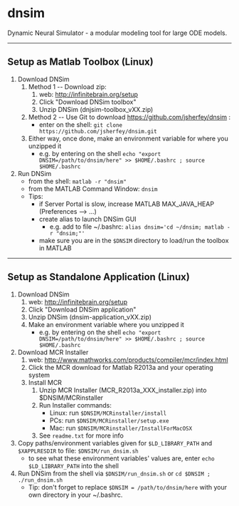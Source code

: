 dnsim
=====

Dynamic Neural Simulator - a modular modeling tool for large ODE models.

-------------------------------
Setup as Matlab Toolbox (Linux)
-------------------------------
1. Download DNSim
    1. Method 1 -- Download zip:
        1. web: http://infinitebrain.org/setup
        2. Click "Download DNSim toolbox"
        3. Unzip DNSim (dnjsim-toolbox_vXX.zip)
    2. Method 2 -- Use Git to download https://github.com/jsherfey/dnsim :
        - enter on the shell: `git clone https://github.com/jsherfey/dnsim.git`
    3. Either way, once done, make an environment variable for where you unzipped it
        - e.g. by entering on the shell `echo "export DNSIM=/path/to/dnsim/here" >> $HOME/.bashrc ; source $HOME/.bashrc`
2. Run DNSim
    - from the shell: `matlab -r "dnsim"`
    - from the MATLAB Command Window: `dnsim`
    - Tips:
        - if Server Portal is slow, increase MATLAB MAX_JAVA_HEAP (Preferences --> ...)
        - create alias to launch DNSim GUI
            - e.g. add to file ~/.bashrc: `alias dnsim='cd ~/dnsim; matlab -r "dnsim;"'`
        - make sure you are in the `$DNSIM` directory to load/run the toolbox in MATLAB

---------------------------------------
Setup as Standalone Application (Linux)
---------------------------------------
1. Download DNSim
    1. web: http://infinitebrain.org/setup
    2. Click "Download DNSim application"
    3. Unzip DNSim (dnsim-application_vXX.zip)
    4. Make an environment variable where you unzipped it
        - e.g. by entering on the shell `echo "export DNSIM=/path/to/dnsim/here" >> $HOME/.bashrc ; source $HOME/.bashrc`
2. Download MCR Installer
    1. web: http://www.mathworks.com/products/compiler/mcr/index.html
    2. Click the MCR download for Matlab R2013a and your operating system
    3. Install MCR
        1. Unzip MCR Installer (MCR_R2013a_XXX_installer.zip) into $DNSIM/MCRinstaller
        2. Run Installer commands:
            - Linux: run `$DNSIM/MCRinstaller/install`
            - PCs: run `$DNSIM/MCRinstaller/setup.exe`
            - Mac: run `$DNSIM/MCRinstaller/InstallForMacOSX`
        3.  See `readme.txt` for more info
3. Copy paths/environment variables given for `$LD_LIBRARY_PATH` and `$XAPPLRESDIR` to file: `$DNSIM/run_dnsim.sh`
    - to see what these environment variables' values are, enter `echo $LD_LIBRARY_PATH` into the shell
4. Run DNSim from the shell via `$DNSIM/run_dnsim.sh` or `cd $DNSIM ; ./run_dnsim.sh`
    - Tip: don't forget to replace `$DNSIM = /path/to/dnsim/here` with your own directory in your ~/.bashrc.
